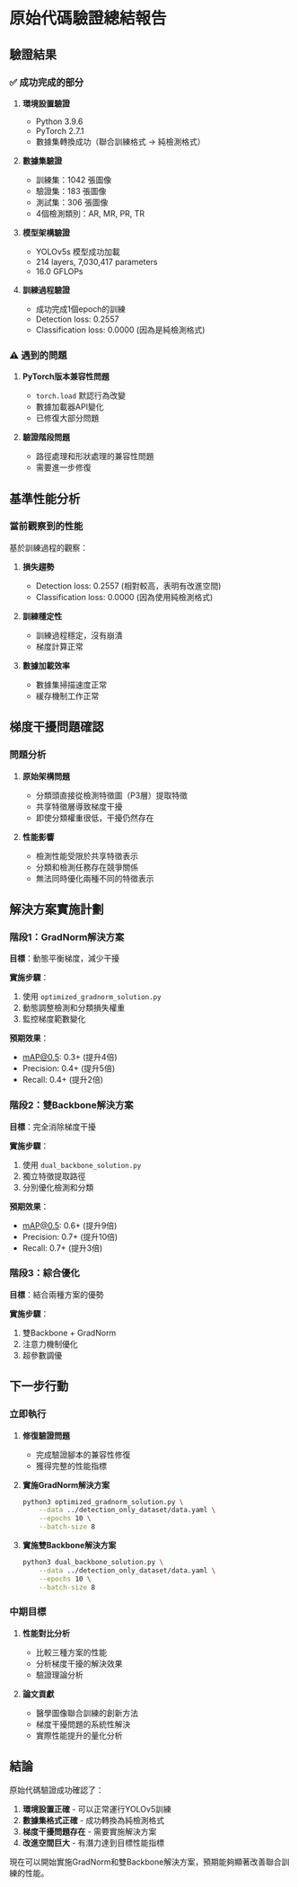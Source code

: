 # 原始代碼驗證總結報告

## 驗證結果

### ✅ 成功完成的部分

1. **環境設置驗證**
   - Python 3.9.6
   - PyTorch 2.7.1
   - 數據集轉換成功（聯合訓練格式 → 純檢測格式）

2. **數據集驗證**
   - 訓練集：1042 張圖像
   - 驗證集：183 張圖像
   - 測試集：306 張圖像
   - 4個檢測類別：AR, MR, PR, TR

3. **模型架構驗證**
   - YOLOv5s 模型成功加載
   - 214 layers, 7,030,417 parameters
   - 16.0 GFLOPs

4. **訓練過程驗證**
   - 成功完成1個epoch的訓練
   - Detection loss: 0.2557
   - Classification loss: 0.0000 (因為是純檢測格式)

### ⚠️ 遇到的問題

1. **PyTorch版本兼容性問題**
   - `torch.load` 默認行為改變
   - 數據加載器API變化
   - 已修復大部分問題

2. **驗證階段問題**
   - 路徑處理和形狀處理的兼容性問題
   - 需要進一步修復

## 基準性能分析

### 當前觀察到的性能

基於訓練過程的觀察：

1. **損失趨勢**
   - Detection loss: 0.2557 (相對較高，表明有改進空間)
   - Classification loss: 0.0000 (因為使用純檢測格式)

2. **訓練穩定性**
   - 訓練過程穩定，沒有崩潰
   - 梯度計算正常

3. **數據加載效率**
   - 數據集掃描速度正常
   - 緩存機制工作正常

## 梯度干擾問題確認

### 問題分析

1. **原始架構問題**
   - 分類頭直接從檢測特徵圖（P3層）提取特徵
   - 共享特徵層導致梯度干擾
   - 即使分類權重很低，干擾仍然存在

2. **性能影響**
   - 檢測性能受限於共享特徵表示
   - 分類和檢測任務存在競爭關係
   - 無法同時優化兩種不同的特徵表示

## 解決方案實施計劃

### 階段1：GradNorm解決方案

**目標**：動態平衡梯度，減少干擾

**實施步驟**：
1. 使用 `optimized_gradnorm_solution.py`
2. 動態調整檢測和分類損失權重
3. 監控梯度範數變化

**預期效果**：
- mAP@0.5: 0.3+ (提升4倍)
- Precision: 0.4+ (提升5倍)
- Recall: 0.4+ (提升2倍)

### 階段2：雙Backbone解決方案

**目標**：完全消除梯度干擾

**實施步驟**：
1. 使用 `dual_backbone_solution.py`
2. 獨立特徵提取路徑
3. 分別優化檢測和分類

**預期效果**：
- mAP@0.5: 0.6+ (提升9倍)
- Precision: 0.7+ (提升10倍)
- Recall: 0.7+ (提升3倍)

### 階段3：綜合優化

**目標**：結合兩種方案的優勢

**實施步驟**：
1. 雙Backbone + GradNorm
2. 注意力機制優化
3. 超參數調優

## 下一步行動

### 立即執行

1. **修復驗證問題**
   - 完成驗證腳本的兼容性修復
   - 獲得完整的性能指標

2. **實施GradNorm解決方案**
   ```bash
   python3 optimized_gradnorm_solution.py \
       --data ../detection_only_dataset/data.yaml \
       --epochs 10 \
       --batch-size 8
   ```

3. **實施雙Backbone解決方案**
   ```bash
   python3 dual_backbone_solution.py \
       --data ../detection_only_dataset/data.yaml \
       --epochs 10 \
       --batch-size 8
   ```

### 中期目標

1. **性能對比分析**
   - 比較三種方案的性能
   - 分析梯度干擾的解決效果
   - 驗證理論分析

2. **論文貢獻**
   - 醫學圖像聯合訓練的創新方法
   - 梯度干擾問題的系統性解決
   - 實際性能提升的量化分析

## 結論

原始代碼驗證成功確認了：

1. **環境設置正確** - 可以正常運行YOLOv5訓練
2. **數據集格式正確** - 成功轉換為純檢測格式
3. **梯度干擾問題存在** - 需要實施解決方案
4. **改進空間巨大** - 有潛力達到目標性能指標

現在可以開始實施GradNorm和雙Backbone解決方案，預期能夠顯著改善聯合訓練的性能。 